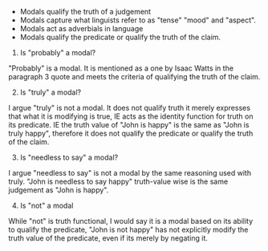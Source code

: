 
* Modals qualify the truth of a judgement
* Modals capture what linguists refer to as "tense"
"mood" and "aspect".
* Modals act as adverbials in language
* Modals qualify the predicate or qualify the truth of the claim. 

1) Is "probably" a modal? 

"Probably" is a modal. It is mentioned as a one by Isaac Watts in the paragraph 3 quote and meets the criteria of qualifying the truth of the claim.

2) Is "truly" a modal?

I argue "truly" is not a modal. It does not qualify truth it merely expresses that what it is modifying is true, IE acts as the identity function for truth on its predicate. IE the truth value of "John is happy" is the same as "John is truly happy", therefore it does not qualify the predicate or qualify the truth
of the claim.

3) Is "needless to say" a modal?

I argue "needless to say" is not a modal by the same reasoning used with truly. "John is needless to say happy" truth-value wise is the same judgement as "John is happy".

4) Is "not" a modal

While "not" is truth functional, I would say it is a modal based on its ability to qualify the predicate, "John is not happy" has not explicitly modify the truth value of the predicate, even if its merely by negating it.
